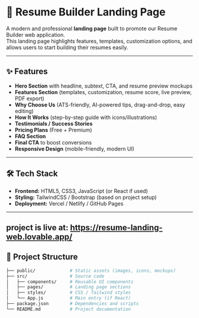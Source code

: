 # 🚀 Resume Builder Landing Page  

A modern and professional **landing page** built to promote our Resume Builder web application.  
This landing page highlights features, templates, customization options, and allows users to start building their resumes easily.  

---

## ✨ Features  

- **Hero Section** with headline, subtext, CTA, and resume preview mockups  
- **Features Section** (templates, customization, resume score, live preview, PDF export)  
- **Why Choose Us** (ATS-friendly, AI-powered tips, drag-and-drop, easy editing)  
- **How It Works** (step-by-step guide with icons/illustrations)  
- **Testimonials / Success Stories**  
- **Pricing Plans** (Free + Premium)  
- **FAQ Section**  
- **Final CTA** to boost conversions  
- **Responsive Design** (mobile-friendly, modern UI)  

---

## 🛠️ Tech Stack  

- **Frontend:** HTML5, CSS3, JavaScript (or React if used)  
- **Styling:** TailwindCSS / Bootstrap (based on project setup)  
- **Deployment:** Vercel / Netlify / GitHub Pages  

---
project is live at:
https://resume-landing-web.lovable.app/
---

## 📂 Project Structure  

```bash
├── public/             # Static assets (images, icons, mockups)
├── src/                # Source code
│   ├── components/     # Reusable UI components
│   ├── pages/          # Landing page sections
│   ├── styles/         # CSS / Tailwind styles
│   └── App.js          # Main entry (if React)
├── package.json        # Dependencies and scripts
└── README.md           # Project documentation
